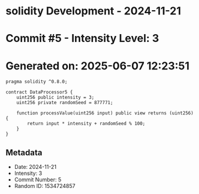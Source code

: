 ﻿# solidity Development - 2024-11-21
# Commit #5 - Intensity Level: 3
# Generated on: 2025-06-07 12:23:51
```solidity
pragma solidity ^0.8.0;

contract DataProcessor5 {
    uint256 public intensity = 3;
    uint256 private randomSeed = 877771;

    function processValue(uint256 input) public view returns (uint256) {
        return input * intensity + randomSeed % 100;
    }
}
```
## Metadata
- Date: 2024-11-21
- Intensity: 3
- Commit Number: 5
- Random ID: 1534724857
